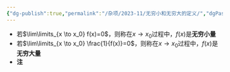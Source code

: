 ```yaml
---
{"dg-publish":true,"permalink":"/杂项/2023-11/无穷小和无穷大的定义/","dgPassFrontmatter":true}
---
```


- 若$\lim\limits_{x \to x_0} f(x)=0$，则称在$x \to x_0$过程中，$f(x)$是**无穷小量**
- 若$\lim\limits_{x \to x_0} \frac{1}{f(x)}=0$，则称在$x \to x_0$过程中，$f(x)$是**无穷大量**
- **注**